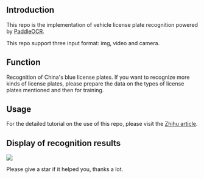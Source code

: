 ## Introduction
This repo is the implementation of vehicle license plate recognition powered by [PaddleOCR](https://github.com/PaddlePaddle/PaddleOCR).

This repo support three input format: img, video and camera.

## Function

Recognition of China's blue license plates. If you want to recognize more kinds of license plates, please prepare the data on the types of license plates mentioned and then for training.

## Usage
For the detailed tutorial on the use of this repo, please visit the [Zhihu article]().

## Display of recognition results
![](https://pic2.zhimg.com/80/v2-e654e69df5254608ea91d8f4b2970c72_1440w.png)

Please give a star if it helped you, thanks a lot.